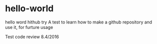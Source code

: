 # hello-world
hello word hithub try
A test to learn how to make a github repository and use it, for furture usage

Test code review 8.4/2016
